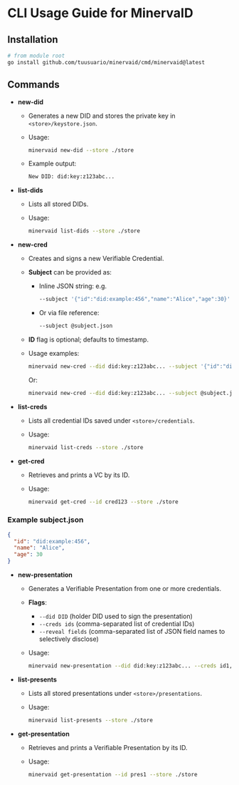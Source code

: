# CLI Usage Guide for MinervaID

## Installation

```bash
# from module root
go install github.com/tuusuario/minervaid/cmd/minervaid@latest
```

## Commands

- **new-did**
  - Generates a new DID and stores the private key in `<store>/keystore.json`.
  - Usage:

    ```bash
    minervaid new-did --store ./store
    ```

  - Example output:

    ```bash
    New DID: did:key:z123abc...
    ```

- **list-dids**
  - Lists all stored DIDs.
  - Usage:

    ```bash
    minervaid list-dids --store ./store
    ```

- **new-cred**
  - Creates and signs a new Verifiable Credential.
  - **Subject** can be provided as:
    - Inline JSON string: e.g.

      ```bash
      --subject '{"id":"did:example:456","name":"Alice","age":30}'
      ```

    - Or via file reference:

      ```bash
      --subject @subject.json
      ```

  - **ID** flag is optional; defaults to timestamp.
  - Usage examples:

    ```bash
    minervaid new-cred --did did:key:z123abc... --subject '{"id":"did:example:456","age":30}' --store ./store
    ```

    Or:

    ```bash
    minervaid new-cred --did did:key:z123abc... --subject @subject.json --id cred123 --store ./store
    ```

- **list-creds**
  - Lists all credential IDs saved under `<store>/credentials`.
  - Usage:

    ```bash
    minervaid list-creds --store ./store
    ```

- **get-cred**
  - Retrieves and prints a VC by its ID.
  - Usage:

    ```bash
    minervaid get-cred --id cred123 --store ./store
    ```

### Example subject.json

```json
{
  "id": "did:example:456",
  "name": "Alice",
  "age": 30
}
```

- **new-presentation**
  - Generates a Verifiable Presentation from one or more credentials.
  - **Flags**:
    - `--did DID` (holder DID used to sign the presentation)
    - `--creds ids` (comma-separated list of credential IDs)
    - `--reveal fields` (comma-separated list of JSON field names to selectively disclose)
  - Usage:

    ```bash
    minervaid new-presentation --did did:key:z123abc... --creds id1,id2 --reveal name,age --store ./store
    ```

- **list-presents**
  - Lists all stored presentations under `<store>/presentations`.
  - Usage:

    ```bash
    minervaid list-presents --store ./store
    ```

- **get-presentation**
  - Retrieves and prints a Verifiable Presentation by its ID.
  - Usage:

    ```bash
    minervaid get-presentation --id pres1 --store ./store
    ```
